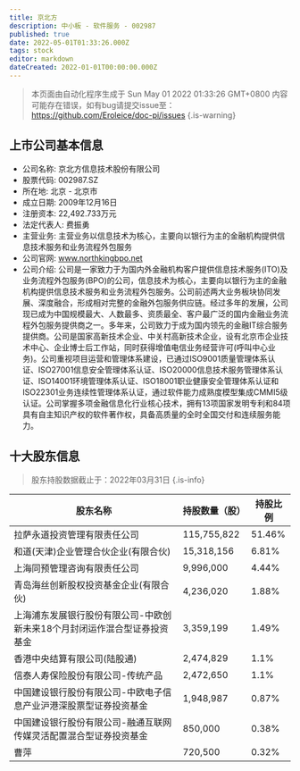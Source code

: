 ```yaml
---
title: 京北方
description: 中小板 - 软件服务 - 002987
published: true
date: 2022-05-01T01:33:26.000Z
tags: stock
editor: markdown
dateCreated: 2022-01-01T00:00:00.000Z
---
```


> 本页面由自动化程序生成于 Sun May 01 2022 01:33:26 GMT+0800
> 内容可能存在错误，如有bug请提交issue至：https://github.com/Eroleice/doc-pi/issues
{.is-warning}

## 上市公司基本信息
- 公司名称: 京北方信息技术股份有限公司
- 股票代码: 002987.SZ
- 所在地: 北京 - 北京市
- 成立日期: 2009年12月16日
- 注册资本: 22,492.733万元
- 法定代表人: 费振勇
- 主营业务: 主营业务以信息技术为核心，主要向以银行为主的金融机构提供信息技术服务和业务流程外包服务
- 公司官网: www.northkingbpo.net
- 公司介绍: 公司是一家致力于为国内外金融机构客户提供信息技术服务(ITO)及业务流程外包服务(BPO)的公司，信息技术为核心，主要向以银行为主的金融机构提供信息技术服务和业务流程外包服务。公司前述两大业务板块协同发展、深度融合，形成相对完整的金融外包服务供应链。经过多年的发展，公司现已成为中国规模最大、人数最多、资质最全、客户最广泛的国内金融业务流程外包服务提供商之一。多年来，公司致力于成为国内领先的金融IT综合服务提供商。公司是国家高新技术企业、中关村高新技术企业，设有北京市企业技术中心、企业博士后工作站，同时获得增值电信业务经营许可(呼叫中心业务)。公司重视项目运营和管理体系建设，已通过ISO9001质量管理体系认证、ISO27001信息安全管理体系认证、ISO20000信息技术服务管理体系认证、ISO14001环境管理体系认证、ISO18001职业健康安全管理体系认证和ISO22301业务连续性管理体系认证，通过软件能力成熟度模型集成CMMI5级认证。公司掌握多项金融信息化行业核心技术，拥有13项国家发明专利和84项具有自主知识产权的软件著作权，具备高质量的全时全国交付和连续服务能力。


## 十大股东信息
> 股东持股数据截止于：2022年03月31日
{.is-info}

| 股东名称 | 持股数量（股） | 持股比例 |
| --- | --- | --- |
| 拉萨永道投资管理有限责任公司 | 115,755,822 | 51.46% |
| 和道(天津)企业管理合伙企业(有限合伙) | 15,318,156 | 6.81% |
| 上海同预管理咨询有限责任公司 | 9,996,000 | 4.44% |
| 青岛海丝创新股权投资基金企业(有限合伙) | 4,236,020 | 1.88% |
| 上海浦东发展银行股份有限公司-中欧创新未来18个月封闭运作混合型证券投资基金 | 3,359,199 | 1.49% |
| 香港中央结算有限公司(陆股通) | 2,474,829 | 1.1% |
| 信泰人寿保险股份有限公司-传统产品 | 2,472,650 | 1.1% |
| 中国建设银行股份有限公司-中欧电子信息产业沪港深股票型证券投资基金 | 1,948,987 | 0.87% |
| 中国建设银行股份有限公司-融通互联网传媒灵活配置混合型证券投资基金 | 850,000 | 0.38% |
| 曹萍 | 720,500 | 0.32% |




